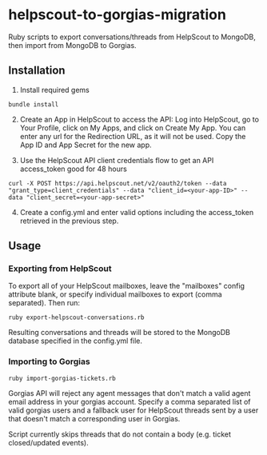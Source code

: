 # helpscout-to-gorgias-migration

Ruby scripts to export conversations/threads from HelpScout to MongoDB, then import from MongoDB to Gorgias.

## Installation

1. Install required gems

```
bundle install
```

2. Create an App in HelpScout to access the API: Log into HelpScout, go to Your Profile, click on My Apps, and click on Create My App. You can enter any url for the Redirection URL, as it will not be used. Copy the App ID and App Secret for the new app.

3. Use the HelpScout API client credentials flow to get an API access_token good for 48 hours

```
curl -X POST https://api.helpscout.net/v2/oauth2/token --data "grant_type=client_credentials" --data "client_id=<your-app-ID>" --data "client_secret=<your-app-secret>"
```

4. Create a config.yml and enter valid options including the access_token retrieved in the previous step.

## Usage

### Exporting from HelpScout

To export all of your HelpScout mailboxes, leave the "mailboxes" config attribute blank, or specify individual mailboxes to export (comma separated). Then run:

```
ruby export-helpscout-conversations.rb
```

Resulting conversations and threads will be stored to the MongoDB database specified in the config.yml file.

### Importing to Gorgias

```
ruby import-gorgias-tickets.rb
```

Gorgias API will reject any agent messages that don't match a valid agent email address in your gorgias account. Specify a comma separated list of valid gorgias users and a fallback user for HelpScout threads sent by a user that doesn't match a corresponding user in Gorgias.

Script currently skips threads that do not contain a body (e.g. ticket closed/updated events).